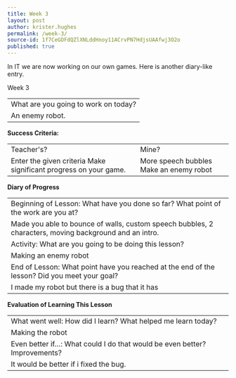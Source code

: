 ```yaml
---
title: Week 3
layout: post
author: krister.hughes
permalink: /week-3/
source-id: 1f7CeGDFdQZlXNLddHnoy11ACrvPN7HdjsUAAfwj3O2o
published: true
---
```

In IT we are now working on our own games. Here is another diary-like entry.

Week 3

<table>
  <tr>
    <td>What are you going to work on today?</td>
  </tr>
  <tr>
    <td>An enemy robot.</td>
  </tr>
</table>


**Success Criteria:**

<table>
  <tr>
    <td>Teacher's?</td>
    <td>Mine?</td>
  </tr>
  <tr>
    <td>Enter the given criteria
Make significant progress on your game.
</td>
    <td>More speech bubbles
Make an enemy robot</td>
  </tr>
</table>


**Diary of Progress**

<table>
  <tr>
    <td>Beginning of Lesson: What have you done so far? What point of the work are you at?</td>
  </tr>
  <tr>
    <td>Made you able to bounce of walls, custom speech bubbles, 2 characters, moving background and an intro.</td>
  </tr>
  <tr>
    <td>Activity:  What are you going to be doing this lesson? </td>
  </tr>
  <tr>
    <td>Making an enemy robot</td>
  </tr>
  <tr>
    <td>End of Lesson: What point have you reached at the end of the lesson? Did you meet your goal? </td>
  </tr>
  <tr>
    <td>I made my robot but there is a bug that it has</td>
  </tr>
</table>


**Evaluation of Learning This Lesson**

<table>
  <tr>
    <td>What went well: How did I learn? What helped me learn today? </td>
  </tr>
  <tr>
    <td>Making the robot</td>
  </tr>
  <tr>
    <td>Even better if…: What could I do that would be even better? Improvements? </td>
  </tr>
  <tr>
    <td>It would be better if i fixed the bug.</td>
  </tr>
</table>


